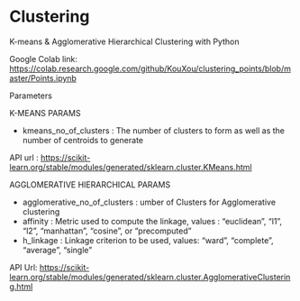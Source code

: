 # Clustering
K-means & Agglomerative Hierarchical Clustering with Python

Google Colab link:
https://colab.research.google.com/github/KouXou/clustering_points/blob/master/Points.ipynb

Parameters 

K-MEANS PARAMS
 - kmeans_no_of_clusters : The number of clusters to form as well as the number of centroids to generate

API url : https://scikit-learn.org/stable/modules/generated/sklearn.cluster.KMeans.html

AGGLOMERATIVE HIERARCHICAL PARAMS
 - agglomerative_no_of_clusters : umber of Clusters for Agglomerative clustering
 - affinity : Metric used to compute the linkage, values :  “euclidean”, “l1”, “l2”, “manhattan”, “cosine”, or “precomputed”
 - h_linkage : Linkage criterion to be used,  values: “ward”, “complete”, “average”, “single”

API Url: https://scikit-learn.org/stable/modules/generated/sklearn.cluster.AgglomerativeClustering.html